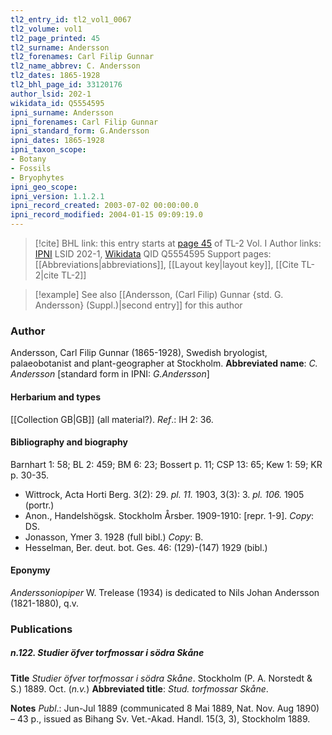 ```yaml
---
tl2_entry_id: tl2_vol1_0067
tl2_volume: vol1
tl2_page_printed: 45
tl2_surname: Andersson
tl2_forenames: Carl Filip Gunnar
tl2_name_abbrev: C. Andersson
tl2_dates: 1865-1928
tl2_bhl_page_id: 33120176
author_lsid: 202-1
wikidata_id: Q5554595
ipni_surname: Andersson
ipni_forenames: Carl Filip Gunnar
ipni_standard_form: G.Andersson
ipni_dates: 1865-1928
ipni_taxon_scope: 
- Botany
- Fossils
- Bryophytes
ipni_geo_scope: 
ipni_version: 1.1.2.1
ipni_record_created: 2003-07-02 00:00:00.0
ipni_record_modified: 2004-01-15 09:09:19.0
---
```


> [!cite] BHL link: this entry starts at [page 45](https://www.biodiversitylibrary.org/page/33120176) of TL-2 Vol. I
> Author links: [IPNI](https://www.ipni.org/a/202-1) LSID 202-1, [Wikidata](https://www.wikidata.org/wiki/Q5554595) QID Q5554595
> Support pages: [[Abbreviations|abbreviations]], [[Layout key|layout key]], [[Cite TL-2|cite TL-2]]

> [!example] See also [[Andersson, (Carl Filip) Gunnar {std. G. Andersson} (Suppl.)|second entry]] for this author

### Author

Andersson, Carl Filip Gunnar (1865-1928), Swedish bryologist, palaeobotanist and plant-geographer at Stockholm. 
**Abbreviated name**: *C. Andersson* \[standard form in IPNI: *G.Andersson*\]

#### Herbarium and types

[[Collection GB|GB]] (all material?).
*Ref*.: IH 2: 36.

#### Bibliography and biography

Barnhart 1: 58; BL 2: 459; BM 6: 23; Bossert p. 11; CSP 13: 65; Kew 1: 59; KR p. 30-35.
- Wittrock, Acta Horti Berg. 3(2): 29. *pl. 11.* 1903, 3(3): 3. *pl. 106.* 1905 (portr.)
- Anon., Handelshögsk. Stockholm Årsber. 1909-1910: \[repr. 1-9\]. *Copy*: DS.
- Jonasson, Ymer 3. 1928 (full bibl.) *Copy*: B.
- Hesselman, Ber. deut. bot. Ges. 46: (129)-(147) 1929 (bibl.)

#### Eponymy

*Anderssoniopiper* W. Trelease (1934) is dedicated to Nils Johan Andersson (1821-1880), q.v.

### Publications

##### n.122. Studier öfver torfmossar i södra Skåne

**Title**
*Studier öfver torfmossar i södra Skåne*. Stockholm (P. A. Norstedt & S.) 1889. Oct. (*n.v.*)
**Abbreviated title**: *Stud. torfmossar Skåne*.

**Notes**
*Publ*.: Jun-Jul 1889 (communicated 8 Mai 1889, Nat. Nov. Aug 1890) – 43 p., issued as Bihang Sv. Vet.-Akad. Handl. 15(3, 3), Stockholm 1889.

